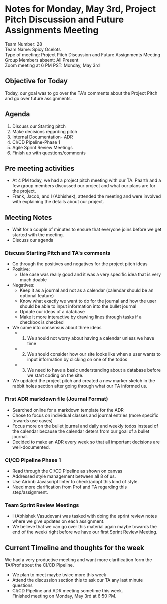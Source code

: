 # Notes for Monday, May 3rd, Project Pitch Discussion and Future Assignments Meeting
Team Number: 28  
Team Name: Spicy Ocelots   
Type of meeting: Project Pitch Discussion and Future Assignments Meeting  
Group Members absent: All Present  
Zoom meeting at 6 PM PST: Monday, May 3rd  

## Objective for Today
Today, our goal was to go over the TA's comments about the Project Pitch and go over future assignments.

## Agenda
1. Discuss our Starting pitch
2. Make decisions regarding pitch
3. Internal Documentation- ADR
4. CI/CD Pipeline-Phase 1
5. Agile Sprint Review Meetings
6. Finish up with questions/comments

## Pre meeting activities
- At 4 PM today, we had a project pitch meeting with our TA. Paarth and a few group members discussed our project and what our plans are for the project.
- Frank, Jacob, and I (Abhishek), attended the meeting and were involved with explaining the details about our project.

## Meeting Notes
- Wait for a couple of minutes to ensure that everyone joins before we get started with the meeting.
- Discuss our agenda

### Discuss Starting Pitch and TA's comments
- Go through the positives and negatives for the project pitch ideas
- Positive: 
    - Use case was really good and it was a very specific idea that is very much doable
- Negatives: 
    - Keep it as a journal and not as a calendar (calendar should be an optional feature)
    - Know what exactly we want to do for the journal and how the user should be able to input information into the bullet journal
    - Update our ideas of a database
    - Make it more interactive by drawing lines through tasks if a checkbox is checked
- We came into consensus about three ideas
    - 1. We should not worry about having a calendar unless we have time
    - 2. We should consider how our site looks like when a user wants to input information by clicking on one of the todos
    - 3. We need to have a basic understanding about a database before we start coding on the site.
- We updated the project pitch and created a new marker sketch in the rabbit holes section after going through what our TA informed us.

### First ADR markdown file (Journal Format)
- Searched online for a markdown template for the ADR 
- Chose to focus on individual classes and journal entries (more specific towards use cases)
- Focus more on the bullet journal and daily and weekly todos instead of the calendar because the calendar deters from our goal of a bullet journal.
- Decided to make an ADR every week so that all important decisions are well-documented.


### CI/CD Pipeline Phase 1
- Read through the CI/CD Pipeline as shown on canvas
- Addressed style management between all 8 of us.
- Use Airbnb Javascript linter to check/adopt this kind of style.
- Need more clarification from Prof and TA regarding this step/assignment.

### Team Sprint Review Meetings
- I (Abhishek Vasudevan) was tasked with doing the sprint review notes where we give updates on each assignment.
- We believe that we can go over this material again maybe towards the end of the week/ right before we have our first Sprint Review Meeting.


## Current Timeline and thoughts for the week
We had a very productive meeting and want more clarification form the TA/Prof about the CI/CD Pipeline.
- We plan to meet maybe twice more this week
- Attend the discussion section this to ask our TA any last minute questions
- CI/CD Pipeline and ADR meeting sometime this week.  
Finished meeting on Monday, May 3rd at 6:50 PM.
